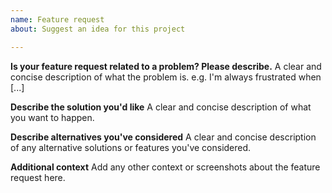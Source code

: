 ```yaml
---
name: Feature request
about: Suggest an idea for this project

---
```


**Is your feature request related to a problem? Please describe.**
A clear and concise description of what the problem is. e.g. I'm always frustrated when [...]

**Describe the solution you'd like**
A clear and concise description of what you want to happen.

**Describe alternatives you've considered**
A clear and concise description of any alternative solutions or features you've considered.

**Additional context**
Add any other context or screenshots about the feature request here.
